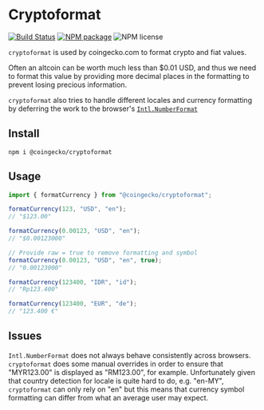 # Cryptoformat

[![Build Status](https://img.shields.io/travis/coingecko/cryptoformat.svg?style=flat-square)](https://travis-ci.org/coingecko/cryptoformat)
[![NPM package](https://img.shields.io/npm/v/@coingecko/cryptoformat.svg?style=flat-square)](https://www.npmjs.com/package/coingecko/cryptoformat)
![NPM license](https://img.shields.io/npm/l/@coingecko/cryptoformat.svg?style=flat-square)

`cryptoformat` is used by coingecko.com to format crypto and fiat values.

Often an altcoin can be worth much less than $0.01 USD, and thus we need to format this value by providing more decimal places in the formatting to prevent losing precious information.

`cryptoformat` also tries to handle different locales and currency formatting by deferring the work to the browser's [`Intl.NumberFormat`](https://developer.mozilla.org/en-US/docs/Web/JavaScript/Reference/Global_Objects/NumberFormat)

## Install

```
npm i @coingecko/cryptoformat
```

## Usage

```js
import { formatCurrency } from "@coingecko/cryptoformat";

formatCurrency(123, "USD", "en");
// "$123.00"

formatCurrency(0.00123, "USD", "en");
// "$0.00123000"

// Provide raw = true to remove formatting and symbol
formatCurrency(0.00123, "USD", "en", true);
// "0.00123000"

formatCurrency(123400, "IDR", "id");
// "Rp123.400"

formatCurrency(123400, "EUR", "de");
// "123.400 €"
```

## Issues

`Intl.NumberFormat` does not always behave consistently across browsers. `cryptoformat` does some manual overrides in order to ensure that "MYR123.00" is displayed as "RM123.00", for example. Unfortunately given that country detection for locale is quite hard to do, e.g. "en-MY", `cryptoformat` can only rely on "en" but this means that currency symbol formatting can differ from what an average user may expect.
